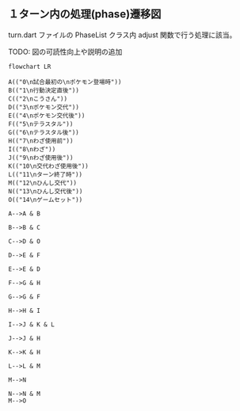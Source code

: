 ## １ターン内の処理(phase)遷移図

turn.dart ファイルの PhaseList クラス内 adjust 関数で行う処理に該当。

TODO: 図の可読性向上や説明の追加

```mermaid
flowchart LR

A(("0\n試合最初の\nポケモン登場時"))
B(("1\n行動決定直後"))
C(("2\nこうさん"))
D(("3\nポケモン交代"))
E(("4\nポケモン交代後"))
F(("5\nテラスタル"))
G(("6\nテラスタル後"))
H(("7\nわざ使用前"))
I(("8\nわざ"))
J(("9\nわざ使用後"))
K(("10\n交代わざ使用後"))
L(("11\nターン終了時"))
M(("12\nひんし交代"))
N(("13\nひんし交代後"))
O(("14\nゲームセット"))

A-->A & B

B-->B & C

C-->D & O

D-->E & F

E-->E & D

F-->G & H

G-->G & F

H-->H & I

I-->J & K & L

J-->J & H

K-->K & H

L-->L & M

M-->N

N-->N & M
M-->O

```
